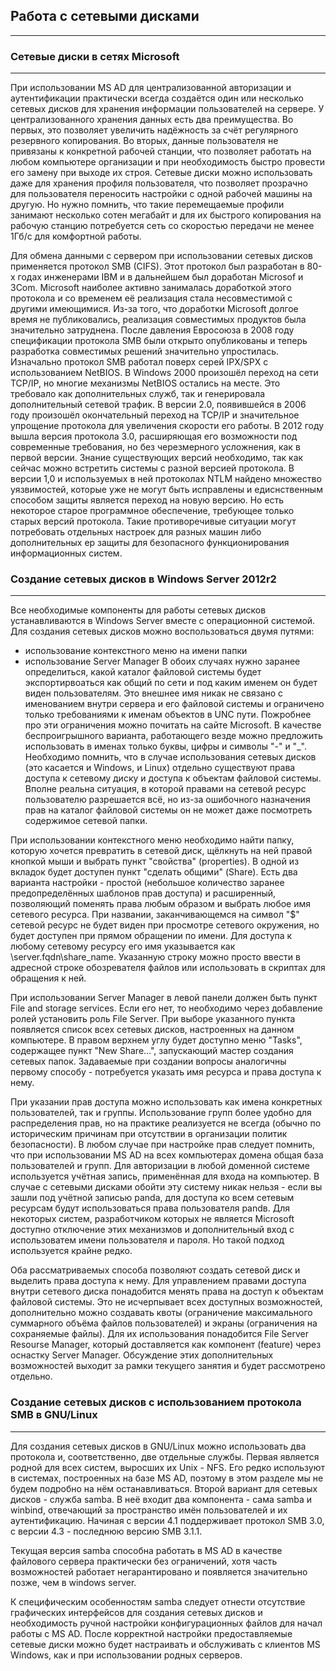## Работа с сетевыми дисками
***

### Сетевые диски в сетях Microsoft
***

При использовании MS AD для централизованной авторизации и аутентификации практически всегда создаётся один или несколько сетевых дисков для хранения информации пользователей на сервере. У централизованного хранения данных есть два преимущества. Во первых, это позволяет увеличить надёжность за счёт регулярного резервного копирования. Во вторых, данные пользователя не привязаны к конкретной рабочей станции, что позволяет работать на любом компьютере организации и при необходимость быстро провести его замену при выходе их строя. Сетевые диски можно использовать даже для хранения профиля пользователя, что позволяет прозрачно для пользователя переносить настройки с одной рабочей машины на другую. Но нужно помнить, что такие перемещаемые профили занимают несколько сотен мегабайт и для их быстрого копирования на рабочую станцию потребуется сеть со скоростью передачи не менее 1Гб/с для комфортной работы.

Для обмена данными с сервером при использовании сетевых дисков применяется протокол SMB (CIFS). Этот протокол был разработан в 80-х годах инженерами IBM и в дальнейшем был доработан Microsof и 3Com. Microsoft наиболее активно занималась доработкой этого протокола и со временем её реализация стала несовместимой с другими имеющимися. Из-за того, что доработки Microsoft долгое время не публиковались, реализация совместимых продуктов была значительно затруднена. После давления Евросоюза в 2008 году спецификации протокола SMB были открыто опубликованы и теперь разработка совместимых решений значительно упростилась. Изначально протокол SMB работал поверх серей IPX/SPX с использованием NetBIOS. В Windows 2000 произошёл переход на сети TCP/IP, но многие механизмы NetBIOS остались на месте. Это требовало как дополнительных служб, так и генерировала дополнительный сетевой трафик. В версии 2.0, появившейся в 2006 году произошёл окончательный переход на TCP/IP и значительное упрощение протокола для увеличения скорости его работы. В 2012 году вышла версия протокола 3.0, расширяющая его возможности под современные требования, но без черезмерного усложнения, как в первой версии. Знание существующих версий необходимо, так как сейчас можно встретить системы с разной версией протокола. В версии 1,0 и используемых в ней протоколах NTLM найдено множество уязвимостей, которые уже не могут быть исправлены и едиснственным способом защиты является переход на новую версию. Но есть некоторое старое программное обеспечение, требующее только старых версий протокола. Такие противоречивые ситуации могут потребовать отдельных настроек для разных машин либо дополнительных ер защиты для безопасного функционирования информационных систем.

### Создание сетевых дисков в Windows Server 2012r2
***
Все необходимые компоненты для работы сетевых дисков устанавливаются в Windows Server вместе с операционной системой. Для создания сетевых дисков можно воспользоваться двумя путями:

 - использование контекстного меню на имени папки
 - использование Server Manager
В обоих случаях нужно заранее определиться, какой каталог файловой системы будет экспортирвоаться как общий по сети и под каким именем он будет виден пользователям. Это внешнее имя никак не связано с именованием внутри сервера и его файловой системы и ограничено только требованиями к именам объектов в UNC пути. Пожробнее про эти ограничения можно почитать на сайте Microsoft. В качестве беспроигрышного варианта, работающего везде можно предложить использовать в именах только буквы, цифры и символы "-" и "_". Необходимо помнить, что в случае использования сетевых дисков (это касается и Windows, и Linux) отдельно существуют права доступа к сетевому диску и доступа к объектам файловой системы. Вполне реальна ситуация, в которой правами на сетевой ресурс пользователю разрешается всё, но из-за ошибочного назначения прав на каталог файловой системы он не может даже посмотреть содержимое сетевой папки.

При использовании контекстного меню необходимо найти папку, которую хочется превратить в сетевой диск, щёлкнуть на ней правой кнопкой мыши и выбрать пункт "свойства" (properties). В одной из вкладок будет доступен пункт "сделать общими" (Share). Есть два варианта настройки - простой (небольшое количество заранее предопределённых шаблонов прав доступа) и расширенный, позволяющий поменять права любым образом и выбрать любое имя сетевого ресурса. При названии, заканчивающемся на символ "$" сетевой ресурс не будет виден при просмотре сетевого окружения, но будет доступен при прямом обращении по имени. Для доступа к любому сетевому ресурсу его имя указывается как \\server.fqdn\share_name. Указанную строку можно просто ввести в адресной строке обозревателя файлов или использовать в скриптах для обращения к ней.

При использовании Server Manager в левой панели должен быть пункт File and storage services. Если его нет, то необходимо через добавление ролей установить роль File Server. При выборе указанного пункта появляется список всех сетевых дисков, настроенных на данном компьютере. В правом верхнем углу будет доступно меню "Tasks", содержащее пункт "New Share...", запускающий мастер создания сетевых папок. Задаваемые при создании вопросы аналогичны первому способу - потребуется указать имя ресурса и права доступа к нему.

При указании прав доступа можно использовать как имена конкретных пользователей, так и группы. Использование групп более удобно для распределения прав, но на практике реализуется не всегда (обычно по историческим причинам при отсутствии в организации политик безопасности). В любом случае при настройке прав следует помнить, что при использовании MS AD на всех компьютерах домена общая база пользователей и групп. Для авторизации в любой доменной системе используется учётная запись, применённая для входа на компьютер. В случае с сетевыми дисками обойти эту систему никак нельзя - если вы зашли под учётной записью panda, для доступа ко всем сетевым ресурсам будут использоваться права пользователя pandв. Для некоторых систем, разработчиком которых не является Microsoft доступно отключение этих механизмов и дополнительный вход с использоватем имени пользователя и пароля. Но такой подход используется крайне редко.

Оба рассматриваемых способа позволяют создать сетевой диск и выделить права доступа к нему. Для управлением правами доступа внутри сетевого диска понадобится менять права на доступ к объектам файловой системы. Это не исчерпывает всех доступных возможностей, дополнительно можно создавать квоты (ограничение максимального суммарного объёма файлов пользователей) и экраны (ограничения на сохраняемые файлы). Для их использования понадобится File Server Resourse Manager, который доставляется как компонент (feature) через оснастку Server Manager. Обсуждение этих дополнительных возможностей выходит за рамки текущего занятия и будет рассмотрено отдельно.

### Создание сетевых дисков с использованием протокола SMB в GNU/Linux
***
Для создания сетевых дисков в GNU/Linux можно использовать два протокола и, соответственно, две отдельные службы. Первая является родной для всех систем, выросших их Unix - NFS. Его редко используют в системах, построенных на базе MS AD, поэтому в этом разделе мы не будем подробно на нём останавливаться. Второй вариант для сетевых дисков - служба samba. В неё входит два компонента - сама samba и winbind, отвечающий за пространство имён пользователей и их аутентификацию. Начиная с версии 4.1 поддерживает протокол SMB 3.0, с версии 4.3 - последнюю версию SMB 3.1.1.

Текущая версия samba способна работать в MS AD в качестве файлового сервера практически без ограничений, хотя часть возможностей работает негарантировано и появляется значительно позже, чем в windows server.

К специфическим особенностям samba следует отнести отсутствие графических интерфейсов для создания сетевых дисков и необходимость ручной настройки конфигурационных файлов для начал работы с MS AD. После корректной настройки предоставляемые сетевые диски можно будет настраивать и обслуживать с клиентов MS Windows, как и при использовании родных серверов.
